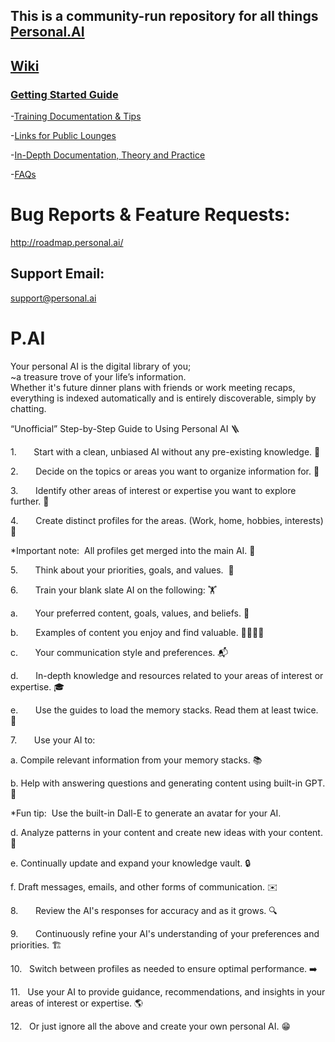 ## This is a community-run repository for all things [Personal.AI](https://personal.ai)

## [Wiki](https://wiki.personal.ai)

### [Getting Started Guide](https://docs.personal.ai/fundamentals/getting-started)

-[Training Documentation & Tips](https://github.com/Az-Neter/PAI/blob/main/Training%20Docs.md)

-[Links for Public Lounges](https://github.com/Az-Neter/PAI/blob/main/Community%20Links.md)
  
-[In-Depth Documentation, Theory and Practice](https://github.com/Az-Neter/PAI/blob/main/InDepth%20Links.md)
  
-[FAQs](https://github.com/Az-Neter/PAI/blob/main/FAQ%20Links.md)

# Bug Reports & Feature Requests:
http://roadmap.personal.ai/ 

## Support Email:  
support@personal.ai

# P.AI

Your personal AI is the digital library of you;  
~a treasure trove of your life’s information.  
Whether it's future dinner plans with friends or work meeting recaps, everything is indexed automatically and is entirely discoverable, simply by chatting.

“Unofficial” Step-by-Step Guide to Using Personal AI 🪜 

1.       Start with a clean, unbiased AI without any pre-existing knowledge. 📜 

2.       Decide on the topics or areas you want to organize information for. 🧠 

3.       Identify other areas of interest or expertise you want to explore further. 🔬 

4.       Create distinct profiles for the areas. (Work, home, hobbies, interests) 🎯 

*Important note:  All profiles get merged into the main AI. 🥣 

5.       Think about your priorities, goals, and values.  🤔 

6.       Train your blank slate AI on the following: 🏋️ 

a.       Your preferred content, goals, values, and beliefs. 🥇


b.       Examples of content you enjoy and find valuable. 👨‍👩‍👧‍👦 

c.       Your communication style and preferences. 📬 

d.       In-depth knowledge and resources related to your areas of interest or expertise. 🎓 

e.       Use the guides to load the memory stacks. Read them at least twice. 📝 

7.       Use your AI to: 

a. Compile relevant information from your memory stacks. 📚 

b. Help with answering questions and generating content using built-in GPT. 🤖 

*Fun tip:  Use the built-in Dall-E to generate an avatar for your AI. 

d. Analyze patterns in your content and create new ideas with your content. 🎨 

e. Continually update and expand your knowledge vault. 🔒 

f. Draft messages, emails, and other forms of communication. ✉️ 

8.       Review the AI's responses for accuracy and as it grows. 🔍 

9.       Continuously refine your AI's understanding of your preferences and priorities. 🏗️ 

10.   Switch between profiles as needed to ensure optimal performance. ➡️ 

11.   Use your AI to provide guidance, recommendations, and insights in your areas of interest or expertise. 🌎 

12.   Or just ignore all the above and create your own personal AI. 😁

